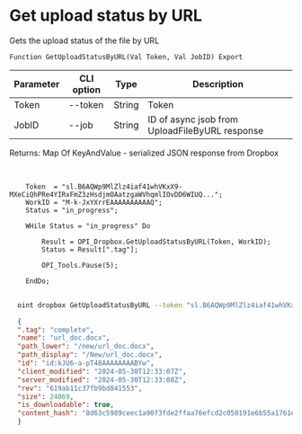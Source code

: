 ﻿---
sidebar_position: 6
---

# Get upload status by URL
 Gets the upload status of the file by URL



`Function GetUploadStatusByURL(Val Token, Val JobID) Export`

  | Parameter | CLI option | Type | Description |
  |-|-|-|-|
  | Token | --token | String | Token |
  | JobID | --job | String | ID of async jsob from UploadFileByURL response |

  
  Returns:  Map Of KeyAndValue - serialized JSON response from Dropbox

<br/>




```bsl title="Code example"
    Token  = "sl.B6AQWp9MlZlz4iaf41whVKxX9-MXeCiQhPRe4YIRxFmZ3zHsdjmOAatzgaWVhqmlIOvDD6WIUQ...";
    WorkID = "M-k-JxYXrrEAAAAAAAAAAQ";
    Status = "in_progress";

    WHile Status = "in_progress" Do

        Result = OPI_Dropbox.GetUploadStatusByURL(Token, WorkID);
        Status = Result[".tag"];

        OPI_Tools.Pause(5);

    EndDo;
```



```sh title="CLI command example"
    
  oint dropbox GetUploadStatusByURL --token "sl.B6AQWp9MlZlz4iaf41whVKxX9-MXeCiQhPRe4YIRxFmZ3zHsdjmOAatzgaWVhqmlIOvDD6WIUQ..." --job %job%

```

```json title="Result"
  {
  ".tag": "complete",
  "name": "url_doc.docx",
  "path_lower": "/new/url_doc.docx",
  "path_display": "/New/url_doc.docx",
  "id": "id:kJU6-a-pT48AAAAAAAABYw",
  "client_modified": "2024-05-30T12:33:07Z",
  "server_modified": "2024-05-30T12:33:08Z",
  "rev": "619ab11c37fb9bd841553",
  "size": 24069,
  "is_downloadable": true,
  "content_hash": "8d63c5989ceec1a90f3fde2ffaa76efcd2c050191e6b55a1761e4e352590bd8c"
  }

```
